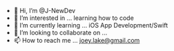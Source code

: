 - 👋 Hi, I’m @J-NewDev
- 👀 I’m interested in ... learning how to code
- 🌱 I’m currently learning ... iOS App Development/Swift
- 💞️ I’m looking to collaborate on ...
- 📫 How to reach me ... joey.lake@gmail.com

<!---
J-NewDev/J-NewDev is a ✨ special ✨ repository because its `README.md` (this file) appears on your GitHub profile.
You can click the Preview link to take a look at your changes.
--->
